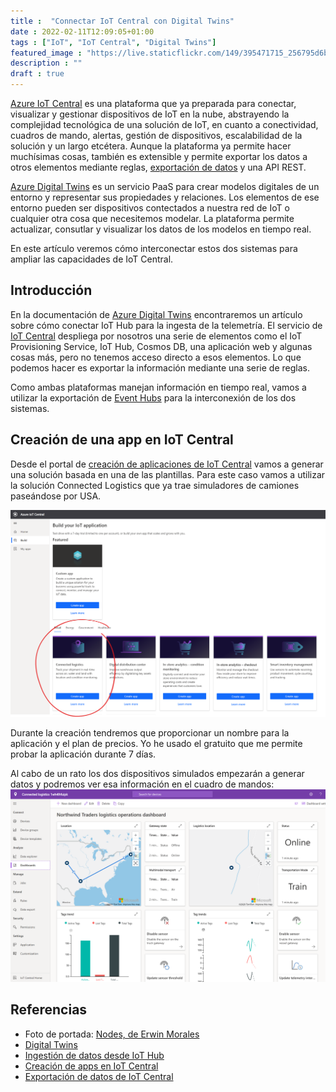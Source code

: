 ```yaml
---
title :  "Connectar IoT Central con Digital Twins"
date : 2022-02-11T12:09:05+01:00
tags : ["IoT", "IoT Central", "Digital Twins"]
featured_image : "https://live.staticflickr.com/149/395471715_256795d6bd_4k.jpg"
description : ""
draft : true
---
```


[Azure IoT Central][iot-central] es una plataforma que ya preparada para conectar, visualizar y gestionar dispositivos de IoT en la nube, abstrayendo la complejidad tecnológica de una solución de IoT, en cuanto a conectividad, cuadros de mando, alertas, gestión de dispositivos, escalabilidad de la solución y un largo etcétera. Aunque la plataforma ya permite hacer muchísimas cosas, también es extensible y permite exportar los datos a otros elementos mediante reglas, [exportación de datos][iot-central-export] y una API REST.

[Azure Digital Twins][digital-twins] es un servicio PaaS para crear modelos digitales de un entorno y representar sus propiedades y relaciones. Los elementos de ese entorno pueden ser dispositivos contectados a nuestra red de IoT o cualquier otra cosa que necesitemos modelar. La plataforma permite actualizar, consutlar y visualizar los datos de los modelos en tiempo real.

En este artículo veremos cómo interconectar estos dos sistemas para ampliar las capacidades de IoT Central.

<!--more-->

## Introducción

En la documentación de [Azure Digital Twins][digital-twins-IoT] encontraremos un artículo sobre cómo conectar IoT Hub para la ingesta de la telemetría. El servicio de [IoT Central][iot-central] despliega por nosotros una serie de elementos como el IoT Provisioning Service, IoT Hub, Cosmos DB, una aplicación web y algunas cosas más, pero no tenemos acceso directo a esos elementos. Lo que podemos hacer es exportar la información mediante una serie de reglas.

Como ambas plataformas manejan información en tiempo real, vamos a utilizar la exportación de [Event Hubs][iot-central-eventhubs] para la interconexión de los dos sistemas.

## Creación de una app en IoT Central

Desde el portal de [creación de aplicaciones de IoT Central][iot-central-apps] vamos a generar una solución basada en una de las plantillas. Para este caso vamos a utilizar la solución Connected Logistics que ya trae simuladores de camiones paseándose por USA.

![Connected Logistics][iot-central-connected-logistics]

Durante la creación tendremos que proporcionar un nombre para la aplicación y el plan de precios. Yo he usado el gratuito que me permite probar la aplicación durante 7 días.

Al cabo de un rato los dos dispositivos simulados empezarán a generar datos y podremos ver esa información en el cuadro de mandos:
![Cuadro de mandos generado por IoT central con unos mapas que indican dónde están los camiones y gráficas con datos sbore los mismos][iot-central-northwind-traders-dashboard]


## Referencias

* Foto de portada: [Nodes, de Erwin Morales][nodes]
* [Digital Twins][digital-twins]
* [Ingestión de datos desde IoT Hub][digital-twins-iot]
* [Creación de apps en IoT Central][iot-central-apps]
* [Exportación de datos de IoT Central][iot-central-export]

[iot-central-connected-logistics]: iot-central-connected-logistics.png "Ejemplo de creación de aplicación Connected Logistics"
[iot-central-export]: iot-central-export.png "Exportación de datos en IoT Central"
[iot-central-export-destination]: iot-central-export-destination.png "Tipos de destino en la exportación de datos"
[iot-central-northwind-traders-dashboard]: iot-central-northwind-traders.png "La plantilla Connected Logistics genera una aplicación completa con un cuadro de mandos y dispositivos simulados"



[nodes]: https://www.flickr.com/photos/vonkinder/395471715/in/photolist-AWTXR-5Lpi3F-5Lpihe-5LpimZ-JHHw2H-5LpibD-5LphVx-5LphZ6-5Lpi6x-5LphSD-8vQPz6-9Wmyy6-3bfY2j-5KMs4q-2kiAWtf-ieiThA-b6VsA-idJuuN-4mj5yK-o4Lppi-9r2cT4-5CUbuo-8vQPme-5CUbyw-5fAtT1-9nHwPH-K7iqj7-D97x5L-amq1Ee-oBbUQo-7Vx1me-95scpo-sFf1KG-6WG3Nd-2dRJCmb-dYhGuZ-94QNrU-ePX9j-4gwLuA-PWoezQ-pFVBK3-p2wstK-p2wst4-pY69xc-pFQj6V-pY69sH-pFQj6p-p2twAE-p2wszX-pWauTw

[digital-twins]: https://azure.microsoft.com/en-us/services/digital-twins/#features "Gemelos Digitales"
[digital-twins-iot]: https://docs.microsoft.com/azure/digital-twins/how-to-ingest-iot-hub-data "Ingestion de datos de IoT Hub"
[iot-central]: https://docs.microsoft.com/azure/iot-central/core/overview-iot-central "Azure IoT Central"
[iot-central-apps]: https://apps.azureiotcentral.com/build "Apps de Azure IoT Central"
[iot-central-eventhubs]: https://docs.microsoft.com/en-us/azure/iot-central/core/howto-export-data?tabs=event-hubs%2Cjavascript%2Cconnection-string#set-up-an-export-destination "Exportación a Event Hubs"
[iot-central-export]: https://docs.microsoft.com/azure/iot-central/core/howto-export-data "Exportación de datos"